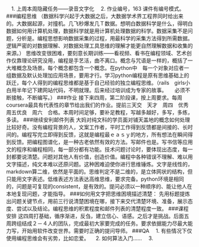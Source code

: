 　1. 上周本周隐藏任务——录音文字化
　2. 作业编号，163 课件有编号模式。
###编程思维
（数据科学兴起于大数据之后，大数据学术界工程界同时给出来的。大数据起源，对撞机。几飞秒爆发几Ｔ数据。想明白数据科学是什么，得明白数据如何用计算机处理，数据科学就是用计算机处理数据的科学。数据采集不是问题，分析是。编程思想影响数据采集的过程，用最科学的采集方法得到所需数据。逻辑严密的对数据理解、对数据处理工具思维的理解才能更自然理解数据和收集的来源。）
思维改变很困难，要刻意长期训练——看视频、看书在编程领域、艺术创作仅靠理论研究没用，编程是手艺活，曲不离口。概念与咒语是一样的，概括了一大堆概念及场景。每个概念都包含一个概念。在python中　每一个对象对应者一组数据及默认处理加应用场景，要用才行。学习python编程是原有思维基础上的跃迁，每个人得到的编程思维都是基于自己经验的独立编程思维。（rails　girls小白用半年记下建网站代码，不明就理。后来经过培训成为专家的故事。　　必须不断接触，不断编写。）
###作业
接下来四周，第二阶段课，按上周要求。每周coursera最具有代表性的章节给出我们的作业。提前三天交　天才　周四　优秀　周五优良　周六　合格。本周时间足够，要补足教程，写越多越好，多写，多练，多读。
###继续安利邮件列表
大妈对纯文科的学员面对铺天盖地的概念如何处理比较好奇。没有编程背景的人，文案工作者，平时工作得到反馈都是间接的、长时间的。编程写完立即得到反馈，这就是编程最ｅａｓｙ的地方，所有想法在瞬间得到反馈。把编程图谱化，是一种古老依然有效的方法。写邮件也是。写书信等应用文的程序和编程相同，每一部分都有功能。技术问题讨论时，要体现出态度，每一封都要说清楚。问题对其他人有价值，创造价值。编程中各种错误不理解、难以用文字描述，纯文本难以还原问题。这种困难迫使你进行思维锤炼。文字是线性的，markdown算二维，依然是平面的。思维判定不是二维的，是立体网状的结构，但只能用文字表述。低维表述方法表达高维思维，要求完备。python环境是相同的，问题是可复现的consistent，是有效的。提问必须以一种顺序的、能让他人在本地复现问题，才能指导。
###如何用文字把思维困境描述清楚：
先用标题提炼出问题关键节点，用前三行说清楚困境在哪，接下来交代清楚环境、准备，展示态度、尝试以及结论。编程思维的积累程度和邮件列表的清楚程度一致。
###课程安排
这四周打基础，循序渐进，反刍，建立信心、语感。之后才是挑战。后面五周跨组结成２－４人的团队，完成最初大家要完成的任务。要求依据能力尽最大能力写，开始用软件改变世界。需要时正确的提问导师。
###QA
　1. 有些情况下仅使用编程思维会有劣势，比如恋爱。
　2. 如何算法入门……
　3. 
